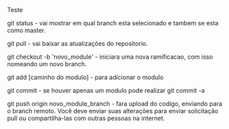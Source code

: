 Teste


git status   - vai mostrar em qual branch esta selecionado e tambem se esta como master.

git pull     - vai baixar as atualizações do repositorio.

git checkout -b 'novo_module'    - iniciara uma nova ramificacao, com isso nomeando um novo branch.

git add  [caminho do modulo]     - para adicionar o modulo

git commit   - se houver apenas um modulo pode realizar git commit -a 

git push origin novo_module_branch   - fara upload do codigo, enviando para o branch remoto. Você deve enviar suas alterações para enviar solicitação pull ou
compartilha-las com outras pessoas na internet.
